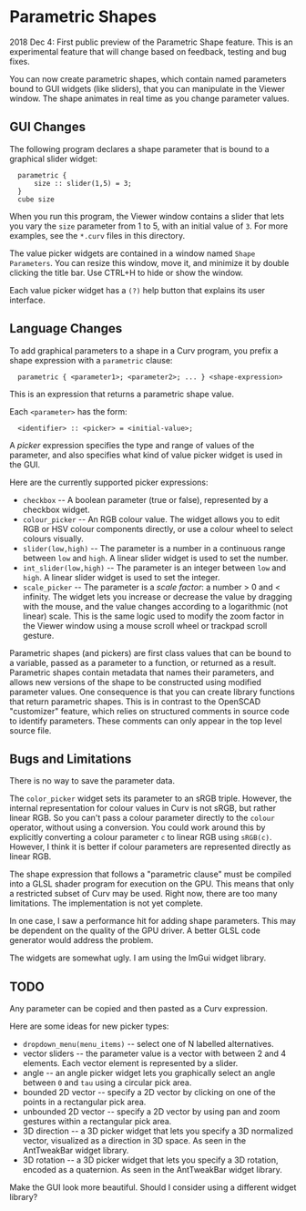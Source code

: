 # Parametric Shapes
2018 Dec 4: First public preview of the Parametric Shape feature.
This is an experimental feature that will change based on feedback,
testing and bug fixes.

You can now create parametric shapes, which contain named parameters bound
to GUI widgets (like sliders), that you can manipulate in the Viewer window.
The shape animates in real time as you change parameter values.

## GUI Changes
The following program declares a shape parameter that is 
bound to a graphical slider widget:
```
  parametric {
      size :: slider(1,5) = 3;
  }
  cube size
```
When you run this program, the Viewer window contains a slider that lets
you vary the `size` parameter from 1 to 5, with an initial value of `3`.
For more examples, see the `*.curv` files in this directory.

The value picker widgets are contained in a window named `Shape Parameters`.
You can resize this window, move it, and minimize it by double clicking the
title bar. Use CTRL+H to hide or show the window.

Each value picker widget has a `(?)` help button that explains its user interface.

## Language Changes
To add graphical parameters to a shape in a Curv program,
you prefix a shape expression with a `parametric` clause:
```
  parametric { <parameter1>; <parameter2>; ... } <shape-expression>
```
This is an expression that returns a parametric shape value.

Each `<parameter>` has the form:
```
  <identifier> :: <picker> = <initial-value>;
```
A *picker* expression specifies the type and range of values of the parameter,
and also specifies what kind of value picker widget is used in the GUI.

Here are the currently supported picker expressions:
* `checkbox` -- A boolean parameter (true or false), represented by
  a checkbox widget.
* `colour_picker` -- An RGB colour value. The widget allows you to edit RGB
  or HSV colour components directly, or use a colour wheel to select colours
  visually.
* `slider(low,high)` -- The parameter is a number in a continuous range
  between `low` and `high`. A linear slider widget is used to set the number.
* `int_slider(low,high)` -- The parameter is an integer between `low` and
  `high`. A linear slider widget is used to set the integer.
* `scale_picker` -- The parameter is a *scale factor*: a number \> 0 and \< infinity.
  The widget lets you increase or decrease the value by dragging with the mouse,
  and the value changes according to a logarithmic (not linear) scale.
  This is the same logic used to modify the zoom factor in the Viewer window
  using a mouse scroll wheel or trackpad scroll gesture.

Parametric shapes (and pickers) are first class values that can be bound to a
variable, passed as a parameter to a function, or returned as a result.
Parametric shapes contain metadata that names their parameters, and allows
new versions of the shape to be constructed using modified parameter values.
One consequence is that you can create library functions that return
parametric shapes. This is in contrast to the OpenSCAD "customizer" feature,
which relies on structured comments in source code to identify parameters.
These comments can only appear in the top level source file.

## Bugs and Limitations
There is no way to save the parameter data.

The `color_picker` widget sets its parameter to an sRGB triple.
However, the internal representation for colour values in Curv is not
sRGB, but rather linear RGB. So you can't pass a colour parameter directly
to the `colour` operator, without using a conversion.
You could work around this by explicitly
converting a colour parameter `c` to linear RGB using `sRGB(c)`.
However, I think it is better if colour parameters are represented
directly as linear RGB.

The shape expression that follows a "parametric clause" must be compiled into
a GLSL shader program for execution on the GPU. This means that only a restricted
subset of Curv may be used. Right now, there are too many limitations. The
implementation is not yet complete.

In one case, I saw a performance hit for adding shape parameters. This may be
dependent on the quality of the GPU driver. A better GLSL code generator
would address the problem.

The widgets are somewhat ugly. I am using the ImGui widget library.

## TODO
Any parameter can be copied and then pasted as a Curv expression.

Here are some ideas for new picker types:
* `dropdown_menu(menu_items)` -- select one of N labelled alternatives.
* vector sliders -- the parameter value is a vector with between 2 and 4 elements.
  Each vector element is represented by a slider.
* angle -- an angle picker widget lets you graphically select an angle between `0`
  and `tau` using a circular pick area.
* bounded 2D vector -- specify a 2D vector by clicking on one of the points
  in a rectangular pick area.
* unbounded 2D vector -- specify a 2D vector by using pan and zoom gestures
  within a rectangular pick area.
* 3D direction -- a 3D picker widget that lets you specify a 3D normalized vector,
  visualized as a direction in 3D space. As seen in the AntTweakBar widget library.
* 3D rotation -- a 3D picker widget that lets you specify a 3D rotation,
  encoded as a quaternion. As seen in the AntTweakBar widget library.

Make the GUI look more beautiful. Should I consider using a different widget library?
